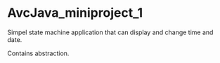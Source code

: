 # AvcJava_miniproject_1
Simpel state machine application that can display and change time and date.

Contains abstraction.

